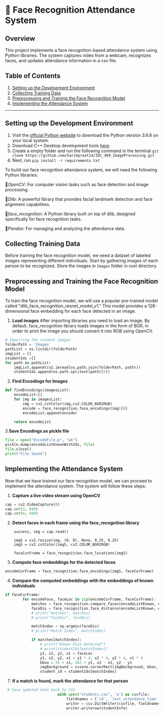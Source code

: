 # 📌 Face Recognition Attendance System 

## Overview

This project implements a face recognition-based attendance system using Python libraries. The system captures video from a webcam, recognizes faces, and updates attendance information in a csv file. 
## Table of Contents
1. [Setting up the Development Environment](#setting-up-the-development-environment)
2. [Collecting Training Data](#collecting-training-data)
3. [Preprocessing and Training the Face Recognition Model](#preprocessing-and-training-the-face-recognition-model)
4. [Implementing the Attendance System](#implementing-the-attendance-system)

---

## Setting up the Development Environment
<a name="setting-up-the-development-environment"></a>

1. Visit the [official Python website](https://www.python.org/downloads/release) to download the Python version 3.6.8 on your local system.
2. Download C++ Desktop development tools [here](https://code.visualstudio.com/docs/languages/cpp).
3. Create a empty folder and run the following command in the terminal
   ```git clone https://github.com/harshpreet14/IDC_409_ImageProcessing.git```
5. Next, run ```pip install -r requirements.txt```

   
To build our face recognition attendance system, we will need the following Python libraries:<br>

📍*OpenCV*: For computer vision tasks such as face detection and image processing.<br>

📍*Dlib*: A powerful library that provides facial landmark detection and face alignment capabilities.<br>

📍*face_recognition*: A Python library built on top of dlib, designed specifically for face recognition tasks.<br>

📍*Pandas*: For managing and analyzing the attendance data.


## Collecting Training Data
<a name="collecting-training-data"></a>

Before training the face recognition model, we need a dataset of labeled images representing different individuals. Start by gathering images of each person to be recognized. 
Store the images in ```Images``` folder in root directory.

## Preprocessing and Training the Face Recognition Model
<a name="preprocessing-and-training-the-face-recognition-model"></a>

To train the face recognition model, we will use a popular pre-trained model called "dlib_face_recognition_resnet_model_v1." This model provides a 128-dimensional face embedding for each face detected in an image.

1. **Load images**
After importing libraries you need to load an image. By default, face_recognition library loads images in the form of BGR, in order to print the image you should convert it into RGB using OpenCV.
```python
# Importing the student images
folderPath = 'Images'
pathList = os.listdir(folderPath)
imgList = []
studentIds =[]
for path in pathList:
    imgList.append(cv2.imread(os.path.join(folderPath, path)))
    studentIds.append(os.path.splitext(path)[0])
```

2. **Find Encodings for Images**
```python
def findEncodings(imagesList):
    encodeList=[]
    for img in imagesList:
        img = cv2.cvtColor(img,cv2.COLOR_BGR2RGB)
        encode = face_recognition.face_encodings(img)[0]
        encodeList.append(encode)

    return encodeList
```
3.**Save Encodings as pickle file**
```python
file = open("EncodeFile.p", "wb")
pickle.dump(encodeListKnownWithIds, file)
file.close()
print("File Saved")
```

## Implementing the Attendance System
<a name="implementing-the-attendance-system"></a>

Now that we have trained our face recognition model, we can proceed to implement the attendance system. The system will follow these steps: 
1. **Capture a live video stream using OpenCV**
```python
cap = cv2.VideoCapture(0)
cap.set(3, 640)
cap.set(4, 480)
```

2. **Detect faces in each frame using the face_recognition library**
```while True:
    success, img = cap.read()

    imgS = cv2.resize(img, (0, 0), None, 0.25, 0.25)
    imgS = cv2.cvtColor(imgS, cv2.COLOR_BGR2RGB)

    faceCurFrame = face_recognition.face_locations(imgS)
```
3. **Compute face embeddings for the detected faces**
```python
encodeCurFrame = face_recognition.face_encodings(imgS, faceCurFrame)
```
4. **Compare the computed embeddings with the embeddings of known individuals**
```python
if faceCurFrame:
        for encodeFace, faceLoc in zip(encodeCurFrame, faceCurFrame):
            matches = face_recognition.compare_faces(encodeListKnown, encodeFace)
            faceDis = face_recognition.face_distance(encodeListKnown, encodeFace)
            # print("matches", matches)
            # print("faceDis", faceDis)

            matchIndex = np.argmin(faceDis)
            # print("Match Index", matchIndex)

            if matches[matchIndex]:
                # print("Known Face Detected")
                # print(studentIds[matchIndex])
                y1, x2, y2, x1 = faceLoc
                y1, x2, y2, x1 = y1 * 4, x2 * 4, y2 * 4, x1 * 4
                bbox = 55 + x1, 162 + y1, x2 - x1, y2 - y1
                imgBackground = cvzone.cornerRect(imgBackground, bbox, rt=0)
                student_id = studentIds[matchIndex]
```

7. **If a match is found, mark the attendance for that person**
```python
 # Save updated data back to CSV
                        with open("students.csv", 'a') as csvfile:
                            fieldnames = ['id', 'last_attendance_time', 'total_attendance']
                            writer = csv.DictWriter(csvfile, fieldnames=fieldnames)
                            writer.writerow(studentInfo)
```
